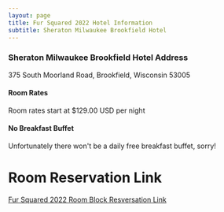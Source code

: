 ```yaml
---
layout: page
title: Fur Squared 2022 Hotel Information
subtitle: Sheraton Milwaukee Brookfield Hotel
---
```


### Sheraton Milwaukee Brookfield Hotel Address

375 South Moorland Road, Brookfield, Wisconsin 53005

#### Room Rates
Room rates start at $129.00 USD per night

#### No Breakfast Buffet
Unfortunately there won't be a daily free breakfast buffet, sorry!

# Room Reservation Link
[Fur Squared 2022 Room Block Resversation Link](https://www.marriott.com/event-reservations/reservation-link.mi?id=1639601306112&key=GRP&app=resvlink)
